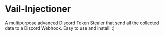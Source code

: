 # Vail-Injectioner
A multipurpose advanced Discord Token Stealer that send all the collected data to a Discord Webhook. Easy to use and install! :)
